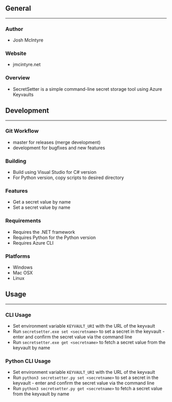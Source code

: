 ## General
____________

### Author
* Josh McIntyre

### Website
* jmcintyre.net

### Overview
* SecretSetter is a simple command-line secret storage tool using Azure Keyvaults

## Development
________________

### Git Workflow
* master for releases (merge development)
* development for bugfixes and new features

### Building
* Build using Visual Studio for C# version
* For Python version, copy scripts to desired directory

### Features
* Get a secret value by name
* Set a secret value by name 

### Requirements
* Requires the .NET framework
* Requires Python for the Python version
* Requires Azure CLI

### Platforms
* Windows
* Mac OSX
* Linux

## Usage
____________

### CLI Usage
* Set environment variable `KEYVAULT_URI` with the URL of the keyvault
* Run `secretsetter.exe set <secretname>` to set a secret in the keyvault - enter and confirm the secret value via the command line
* Run `secretsetter.exe get <secretname>` to fetch a secret value from the keyvault by name

### Python CLI Usage
* Set environment variable `KEYVAULT_URI` with the URL of the keyvault
* Run `python3 secretsetter.py set <secretname>` to set a secret in the keyvault - enter and confirm the secret value via the command line
* Run `python3 secretsetter.py get <secretname>` to fetch a secret value from the keyvault by name

